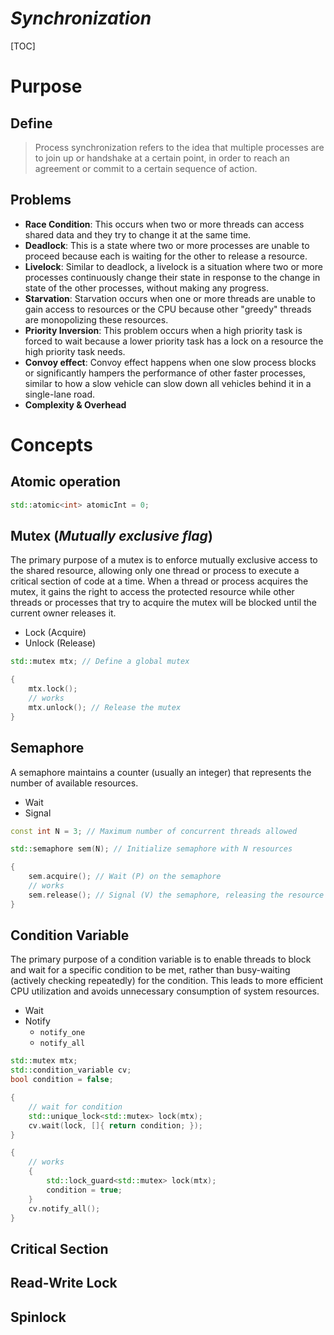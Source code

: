 # $Synchronization$

[TOC]

# Purpose

## Define

> Process synchronization refers to the idea that multiple processes are to join up or handshake at a certain point, in order to reach an agreement or commit to a certain sequence of action.



## Problems

- **Race Condition**: This occurs when two or more threads can access shared data and they try to change it at the same time.
- **Deadlock**: This is a state where two or more processes are unable to proceed because each is waiting for the other to release a resource.
- **Livelock**: Similar to deadlock, a livelock is a situation where two or more processes continuously change their state in response to the change in state of the other processes, without making any progress.
- **Starvation**: Starvation occurs when one or more threads are unable to gain access to resources or the CPU because other "greedy" threads are monopolizing these resources. 
- **Priority Inversion**: This problem occurs when a high priority task is forced to wait because a lower priority task has a lock on a resource the high priority task needs.
- **Convoy effect**: Convoy effect happens when one slow process blocks or significantly hampers the performance of other faster processes, similar to how a slow vehicle can slow down all vehicles behind it in a single-lane road.
- **Complexity & Overhead**

# Concepts

## Atomic operation

```cpp
std::atomic<int> atomicInt = 0;
```



## Mutex (*Mutually exclusive flag*)

The primary purpose of a mutex is to enforce mutually exclusive access to the shared resource, allowing only one thread or process to execute a critical section of code at a time. When a thread or process acquires the mutex, it gains the right to access the protected resource while other threads or processes that try to acquire the mutex will be blocked until the current owner releases it.

- Lock (Acquire)
- Unlock (Release)

```cpp
std::mutex mtx; // Define a global mutex

{
    mtx.lock();
    // works
    mtx.unlock(); // Release the mutex
}
```

## Semaphore

A semaphore maintains a counter (usually an integer) that represents the number of available resources.

- Wait
- Signal

```cpp
const int N = 3; // Maximum number of concurrent threads allowed

std::semaphore sem(N); // Initialize semaphore with N resources

{
    sem.acquire(); // Wait (P) on the semaphore
    // works
    sem.release(); // Signal (V) the semaphore, releasing the resource
}
```



## Condition Variable
The primary purpose of a condition variable is to enable threads to block and wait for a specific condition to be met, rather than busy-waiting (actively checking repeatedly) for the condition. This leads to more efficient CPU utilization and avoids unnecessary consumption of system resources.
- Wait 
- Notify 
  - `notify_one`
  - `notify_all`

```cpp
std::mutex mtx;
std::condition_variable cv;
bool condition = false;

{
    // wait for condition
    std::unique_lock<std::mutex> lock(mtx);
    cv.wait(lock, []{ return condition; });
}

{
    // works
    {
        std::lock_guard<std::mutex> lock(mtx);
        condition = true;
    }
    cv.notify_all();
}
```



## Critical Section

## Read-Write Lock

## Spinlock



